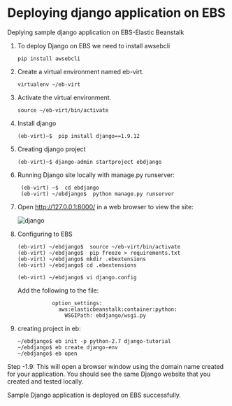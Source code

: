 # Deploying django application on EBS

Deplying sample django application on EBS-Elastic Beanstalk

1. To deploy Django on EBS we need to install awsebcli
            
       pip install awsebcli



2. Create a virtual environment named eb-virt.

       virtualenv ~/eb-virt

3. Activate the virtual environment.

       source ~/eb-virt/bin/activate

4. Install django

       (eb-virt)~$  pip install django==1.9.12

5. Creating django project

       (eb-virt)~$ django-admin startproject ebdjango

6. Running Django site locally with manage.py runserver:

        (eb-virt) ~$  cd ebdjango
        (eb-virt) ~/ebdjango$  python manage.py runserver


7. Open http://127.0.0.1:8000/ in a web browser to view the site:

   ![django](https://user-images.githubusercontent.com/33515288/37865965-d2ec244a-2fa9-11e8-913a-fc5171bf981f.png)


8. Configuring to EBS

       (eb-virt) ~/ebdjango$  source ~/eb-virt/bin/activate
       (eb-virt) ~/ebdjango$  pip freeze > requirements.txt
       (eb-virt) ~/ebdjango$ mkdir .ebextensions
       (eb-virt) ~/ebdjango$ cd .ebextensions

       (eb-virt) ~/ebdjango$ vi django.config

    Add the following to the file:

                  option_settings:
                    aws:elasticbeanstalk:container:python:
                      WSGIPath: ebdjango/wsgi.py

9. creating project in eb:

       ~/ebdjango$ eb init -p python-2.7 django-tutorial
       ~/ebdjango$ eb create django-env
       ~/ebdjango$ eb open


Step -1.9: This will open a browser window using the domain name created for your application. You should see the same Django website that you created and tested locally.

Sample Django application is deployed on EBS successfully.




